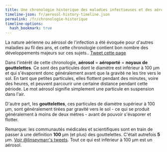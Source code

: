 ```yaml
---
title: Une chronologie historique des maladies infectieuses et des aérosols
timeline-json: fr/aerosol-history-timeline.json
permalink: /fr/chronologie-historique
timeline-options: 
  hash_bookmark: true
---
```


La nature aérienne ou aérosol de l'infection a été évoquée pour d'autres maladies au fil des ans, et cette chronologie contient bon nombre des développements majeurs sur ces sujets..  <a href="https://twitter.com/intent/tweet?url=https%3A%2F%2Fits-airborne.org%2Fes%2Fchronologie-historique&via=AerosolizedC19&text=%23COVIDisAirborne%20%23masques%20%23masks4All%20%23aerosols%20%23aération%20%23ventilation. Voir: " target="_blank">Tweet cette page</a>

Dans l'intérêt de cette chronologie, **aérosol** = **aéroporté** = **noyaux de gouttelettes**. Ce sont des particules dont le diamètre est inférieur à 100 μm et qui s'évaporent donc généralement avant que la gravité ne les tire vers le sol. En tant que petites particules, elles flottent pendant des minutes, voire des heures, et peuvent parcourir une certaine distance pendant cette période. Le mot aérosol signifie simplement une particule en suspension dans l'air.

D'autre part, les **gouttelettes**, ces particules de diamètre supérieur à 100 μm, sont généralement tirées par gravité vers le sol - ce qui se produit généralement à moins de deux mètres - avant de pouvoir s'évaporer et flotter.

Remarque: les communautés médicales et scientifiques sont en train de passer à une définition **100** μm (et plus) des gouttelettes. C'était autrefois **5** μm. <a target="_blank" href="https://twitter.com/linseymarr/status/1336318245348003840">Voir @linseymarr's tweets</a>. Tout ce qui est inférieur à 100 μm est un aérosol.
